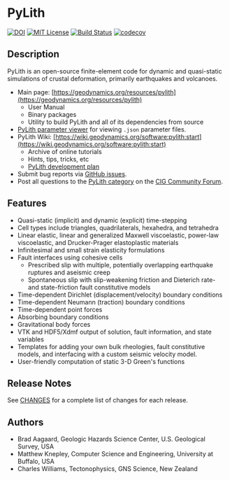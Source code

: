 # PyLith

[![DOI](https://www.zenodo.org/badge/DOI/10.5281/zenodo.6667614.svg)](https://doi.org/10.5281/zenodo.6667614)
[![MIT License](https://img.shields.io/badge/license-MIT-blue.svg)](https://github.com/geodynamics/pylith/blob/main/LICENSE.md)
[![Build Status](https://dev.azure.com/baagaard-usgs/pylith/_apis/build/status/geodynamics.pylith?branchName=main)](https://dev.azure.com/baagaard-usgs/pylith/_build/latest?definitionId=2&branchName=main)
[![codecov](https://codecov.io/gh/geodynamics/pylith/branch/master/graph/badge.svg?token=JiwLVB64EF)](https://codecov.io/gh/geodynamics/pylith)

## Description

PyLith is an open-source finite-element code for dynamic and
quasi-static simulations of crustal deformation, primarily earthquakes
and volcanoes.

* Main page: [https://geodynamics.org/resources/pylith](https://geodynamics.org/resources/pylith)
  * User Manual
  * Binary packages
  * Utility to build PyLith and all of its dependencies from source
*
  [PyLith parameter viewer](https://geodynamics.github.io/pylith_parameters/) for viewing `.json` parameter files.
* PyLith Wiki: [https://wiki.geodynamics.org/software:pylith:start](https://wiki.geodynamics.org/software:pylith:start)
  * Archive of online tutorials
  * Hints, tips, tricks, etc
  * [PyLith development plan](https://github.com/geodynamics/pylith/wiki/Development-Plans)
* Submit bug reports via [GitHub issues](https://github.com/geodynamics/pylith/issues).
* Post all questions to the [PyLith category](https://community.geodynamics.org/c/pylith/29) on the [CIG Community Forum](https://community.geodynamics.org).


## Features

* Quasi-static (implicit) and dynamic (explicit) time-stepping
* Cell types include triangles, quadrilaterals, hexahedra, and tetrahedra
* Linear elastic, linear and generalized Maxwell viscoelastic, power-law viscoelastic, and Drucker-Prager elastoplastic materials
* Infinitesimal and small strain elasticity formulations
* Fault interfaces using cohesive cells
  * Prescribed slip with multiple, potentially overlapping earthquake ruptures and aseismic creep
  * Spontaneous slip with slip-weakening friction and Dieterich rate- and state-friction fault constitutive models
* Time-dependent Dirichlet (displacement/velocity) boundary conditions
* Time-dependent Neumann (traction) boundary conditions
* Time-dependent point forces
* Absorbing boundary conditions
* Gravitational body forces
* VTK and HDF5/Xdmf output of solution, fault information, and state variables
* Templates for adding your own bulk rheologies, fault constitutive models, and interfacing with a custom seismic velocity model.
* User-friendly computation of static 3-D Green's functions

## Release Notes

See [CHANGES](CHANGES.md) for a complete list of changes for each release.

## Authors

* Brad Aagaard, Geologic Hazards Science Center, U.S. Geological Survey, USA
* Matthew Knepley, Computer Science and Engineering, University at Buffalo, USA
* Charles Williams, Tectonophysics, GNS Science, New Zealand

